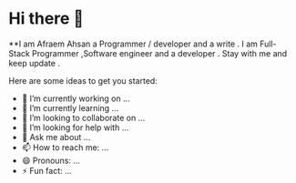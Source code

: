 # Hi there 👋


**I am Afraem Ahsan a Programmer / developer and a write . I am Full-Stack Programmer ,Software engineer and a developer . Stay with me and keep update  .

Here are some ideas to get you started:

- 🔭 I’m currently working on ...
- 🌱 I’m currently learning ...
- 👯 I’m looking to collaborate on ...
- 🤔 I’m looking for help with ...
- 💬 Ask me about ...
- 📫 How to reach me: ...
- 😄 Pronouns: ...
- ⚡ Fun fact: ...


